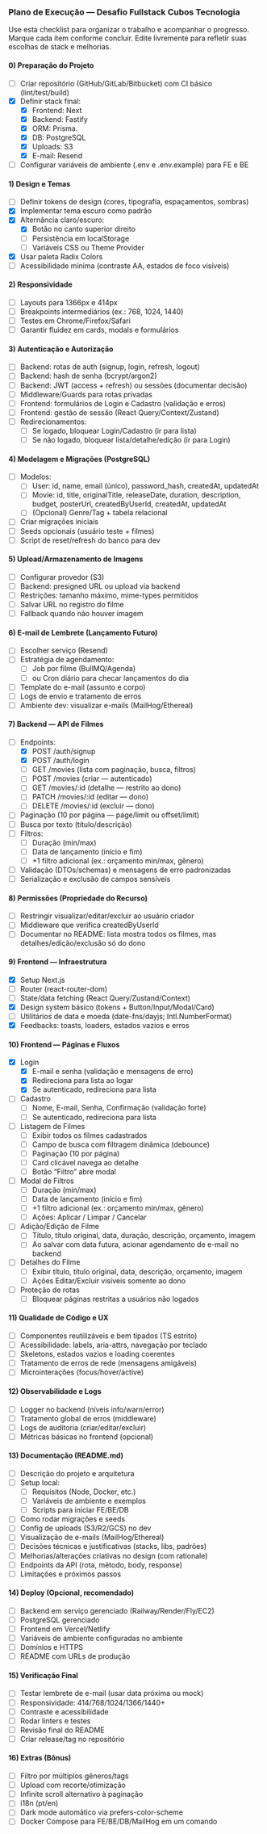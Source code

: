 ### Plano de Execução — Desafio Fullstack Cubos Tecnologia

Use esta checklist para organizar o trabalho e acompanhar o progresso. Marque cada item conforme concluir. Edite livremente para refletir suas escolhas de stack e melhorias.

#### 0) Preparação do Projeto

- [ ] Criar repositório (GitHub/GitLab/Bitbucket) com CI básico (lint/test/build)
- [x] Definir stack final:
  - [x] Frontend: Next
  - [x] Backend: Fastify
  - [x] ORM: Prisma.
  - [x] DB: PostgreSQL
  - [x] Uploads: S3
  - [x] E-mail: Resend
- [ ] Configurar variáveis de ambiente (.env e .env.example) para FE e BE

#### 1) Design e Temas

- [ ] Definir tokens de design (cores, tipografia, espaçamentos, sombras)
- [x] Implementar tema escuro como padrão
- [x] Alternância claro/escuro:
  - [x] Botão no canto superior direito
  - [ ] Persistência em localStorage
  - [ ] Variáveis CSS ou Theme Provider
- [x] Usar paleta Radix Colors
- [ ] Acessibilidade mínima (contraste AA, estados de foco visíveis)

#### 2) Responsividade

- [ ] Layouts para 1366px e 414px
- [ ] Breakpoints intermediários (ex.: 768, 1024, 1440)
- [ ] Testes em Chrome/Firefox/Safari
- [ ] Garantir fluidez em cards, modals e formulários

#### 3) Autenticação e Autorização

- [ ] Backend: rotas de auth (signup, login, refresh, logout)
- [ ] Backend: hash de senha (bcrypt/argon2)
- [ ] Backend: JWT (access + refresh) ou sessões (documentar decisão)
- [ ] Middleware/Guards para rotas privadas
- [ ] Frontend: formulários de Login e Cadastro (validação e erros)
- [ ] Frontend: gestão de sessão (React Query/Context/Zustand)
- [ ] Redirecionamentos:
  - [ ] Se logado, bloquear Login/Cadastro (ir para lista)
  - [ ] Se não logado, bloquear lista/detalhe/edição (ir para Login)

#### 4) Modelagem e Migrações (PostgreSQL)

- [ ] Modelos:
  - [ ] User: id, name, email (único), password_hash, createdAt, updatedAt
  - [ ] Movie: id, title, originalTitle, releaseDate, duration, description, budget, posterUrl, createdByUserId, createdAt, updatedAt
  - [ ] (Opcional) Genre/Tag + tabela relacional
- [ ] Criar migrações iniciais
- [ ] Seeds opcionais (usuário teste + filmes)
- [ ] Script de reset/refresh do banco para dev

#### 5) Upload/Armazenamento de Imagens

- [ ] Configurar provedor (S3)
- [ ] Backend: presigned URL ou upload via backend
- [ ] Restrições: tamanho máximo, mime-types permitidos
- [ ] Salvar URL no registro do filme
- [ ] Fallback quando não houver imagem

#### 6) E-mail de Lembrete (Lançamento Futuro)

- [ ] Escolher serviço (Resend)
- [ ] Estratégia de agendamento:
  - [ ] Job por filme (BullMQ/Agenda)
  - [ ] ou Cron diário para checar lançamentos do dia
- [ ] Template do e-mail (assunto e corpo)
- [ ] Logs de envio e tratamento de erros
- [ ] Ambiente dev: visualizar e-mails (MailHog/Ethereal)

#### 7) Backend — API de Filmes

- [ ] Endpoints:
  - [x] POST /auth/signup
  - [x] POST /auth/login
  - [ ] GET /movies (lista com paginação, busca, filtros)
  - [ ] POST /movies (criar — autenticado)
  - [ ] GET /movies/:id (detalhe — restrito ao dono)
  - [ ] PATCH /movies/:id (editar — dono)
  - [ ] DELETE /movies/:id (excluir — dono)
- [ ] Paginação (10 por página — page/limit ou offset/limit)
- [ ] Busca por texto (título/descrição)
- [ ] Filtros:
  - [ ] Duração (min/max)
  - [ ] Data de lançamento (início e fim)
  - [ ] +1 filtro adicional (ex.: orçamento min/max, gênero)
- [ ] Validação (DTOs/schemas) e mensagens de erro padronizadas
- [ ] Serialização e exclusão de campos sensíveis

#### 8) Permissões (Propriedade do Recurso)

- [ ] Restringir visualizar/editar/excluir ao usuário criador
- [ ] Middleware que verifica createdByUserId
- [ ] Documentar no README: lista mostra todos os filmes, mas detalhes/edição/exclusão só do dono

#### 9) Frontend — Infraestrutura

- [x] Setup Next.js
- [ ] Router (react-router-dom)
- [ ] State/data fetching (React Query/Zustand/Context)
- [x] Design system básico (tokens + Button/Input/Modal/Card)
- [ ] Utilitários de data e moeda (date-fns/dayjs; Intl.NumberFormat)
- [x] Feedbacks: toasts, loaders, estados vazios e erros

#### 10) Frontend — Páginas e Fluxos

- [x] Login
  - [x] E-mail e senha (validação e mensagens de erro)
  - [x] Redireciona para lista ao logar
  - [x] Se autenticado, redireciona para lista
- [ ] Cadastro
  - [ ] Nome, E-mail, Senha, Confirmação (validação forte)
  - [ ] Se autenticado, redireciona para lista
- [ ] Listagem de Filmes
  - [ ] Exibir todos os filmes cadastrados
  - [ ] Campo de busca com filtragem dinâmica (debounce)
  - [ ] Paginação (10 por página)
  - [ ] Card clicável navega ao detalhe
  - [ ] Botão “Filtro” abre modal
- [ ] Modal de Filtros
  - [ ] Duração (min/max)
  - [ ] Data de lançamento (início e fim)
  - [ ] +1 filtro adicional (ex.: orçamento min/max, gênero)
  - [ ] Ações: Aplicar / Limpar / Cancelar
- [ ] Adição/Edição de Filme
  - [ ] Título, título original, data, duração, descrição, orçamento, imagem
  - [ ] Ao salvar com data futura, acionar agendamento de e-mail no backend
- [ ] Detalhes do Filme
  - [ ] Exibir título, título original, data, descrição, orçamento, imagem
  - [ ] Ações Editar/Excluir visíveis somente ao dono
- [ ] Proteção de rotas
  - [ ] Bloquear páginas restritas a usuários não logados

#### 11) Qualidade de Código e UX

- [ ] Componentes reutilizáveis e bem tipados (TS estrito)
- [ ] Acessibilidade: labels, aria-attrs, navegação por teclado
- [ ] Skeletons, estados vazios e loading coerentes
- [ ] Tratamento de erros de rede (mensagens amigáveis)
- [ ] Microinterações (focus/hover/active)

#### 12) Observabilidade e Logs

- [ ] Logger no backend (níveis info/warn/error)
- [ ] Tratamento global de erros (middleware)
- [ ] Logs de auditoria (criar/editar/excluir)
- [ ] Métricas básicas no frontend (opcional)

#### 13) Documentação (README.md)

- [ ] Descrição do projeto e arquitetura
- [ ] Setup local:
  - [ ] Requisitos (Node, Docker, etc.)
  - [ ] Variáveis de ambiente e exemplos
  - [ ] Scripts para iniciar FE/BE/DB
- [ ] Como rodar migrações e seeds
- [ ] Config de uploads (S3/R2/GCS) no dev
- [ ] Visualização de e-mails (MailHog/Ethereal)
- [ ] Decisões técnicas e justificativas (stacks, libs, padrões)
- [ ] Melhorias/alterações criativas no design (com rationale)
- [ ] Endpoints da API (rota, método, body, response)
- [ ] Limitações e próximos passos

#### 14) Deploy (Opcional, recomendado)

- [ ] Backend em serviço gerenciado (Railway/Render/Fly/EC2)
- [ ] PostgreSQL gerenciado
- [ ] Frontend em Vercel/Netlify
- [ ] Variáveis de ambiente configuradas no ambiente
- [ ] Domínios e HTTPS
- [ ] README com URLs de produção

#### 15) Verificação Final

- [ ] Testar lembrete de e-mail (usar data próxima ou mock)
- [ ] Responsividade: 414/768/1024/1366/1440+
- [ ] Contraste e acessibilidade
- [ ] Rodar linters e testes
- [ ] Revisão final do README
- [ ] Criar release/tag no repositório

#### 16) Extras (Bônus)

- [ ] Filtro por múltiplos gêneros/tags
- [ ] Upload com recorte/otimização
- [ ] Infinite scroll alternativo à paginação
- [ ] i18n (pt/en)
- [ ] Dark mode automático via prefers-color-scheme
- [ ] Docker Compose para FE/BE/DB/MailHog em um comando
